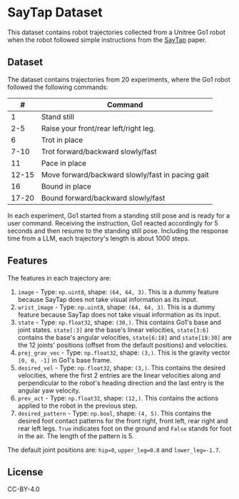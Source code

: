 # SayTap Dataset

This dataset contains robot trajectories collected from a Unitree Go1 robot when
the robot followed simple instructions from the [SayTap](https://saytap.github.io) paper.

## Dataset
The dataset contains trajectories from 20 experiments, where the Go1 robot 
followed the following commands:

| #     | Command                                          |
|-------|--------------------------------------------------|
| 1     | Stand still                                      |
| 2-5   | Raise your front/rear left/right leg.            |
| 6     | Trot in place                                    |
| 7-10  | Trot forward/backward slowly/fast                |
| 11    | Pace in place                                    |
| 12-15 | Move forward/backward slowly/fast in pacing gait |
| 16    | Bound in place                                   |
| 17-20 | Bound forward/backward slowly/fast               |

In each experiment, Go1 started from a standing still pose and is ready for a
user command. Receiving the instruction, Go1 reacted accordingly for 5 seconds
and then resume to the standing still pose. Including the response time from a
LLM, each trajectory's length is about 1000 steps.

## Features

The features in each trajectory are:
1. `image` - Type: `np.uint8`, shape: `(64, 64, 3)`. This is a dummy
feature because SayTap does not take visual information as its input.
2. `wrist_image` - Type: `np.uint8`, shape: `(64, 64, 3)`. This is a dummy
feature because SayTap does not take visual information as its input.
3. `state` - Type: `np.float32`, shape: `(30,)`. This contains Go1's base and
joint states. `state[:3]` are the base's linear velocities, `state[3:6]`
contains the base's angular velocities, `state[6:18]` and `state[18:30]` are
the 12 joints' positions (offset from the default positions) and velocities.
4. `proj_grav_vec` - Type: `np.float32`, shape: `(3,)`. This is the gravity
vector `[0, 0, -1]` in Go1's base frame.
5. `desired_vel` - Type: `np.float32`, shape: `(3,)`. This contains the desired
velocities, where the first 2 entries are the linear velocities along and
perpendicular to the robot's heading direction and the last entry is the angular
yaw velocity.
6. `prev_act` - Type: `np.float32`, shape: `(12,)`. This contains the actions
applied to the robot in the previous step.
7. `desired_pattern` - Type: `np.bool`, shape: `(4, 5)`. This contains the
desired foot contact patterns for the front right, front left, rear right and
rear left legs. `True` indicates foot on the ground and `False` stands for foot
in the air. The length of the pattern is 5.

The default joint positions are: `hip=0`, `upper_leg=0.8` and `lower_leg=-1.7`.

## License
CC-BY-4.0
